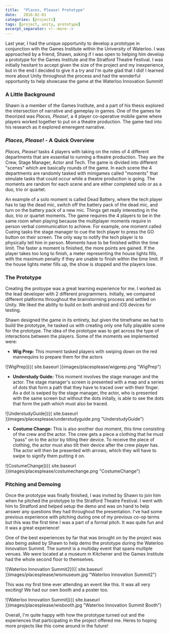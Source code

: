 ```yaml
---
title:  "Places, Please! Prototype"
date:   2016-02-01
categories: [projects]
tags: [project, unity, prototype]
excerpt_separator: <!--more-->
---
```


Last year, I had the unique opportunity to develop a prototype in conjunction with the Games Institute within the University of Waterloo. I was approached by a friend, Shawn, asking if I was open to helping him develop a prototype for the Games Institute and the Stratford Theatre Festival. I was initially <!--more-->hesitant to accept given the size of the project and my inexperience, but in the end I decided to give it a try and I'm quite glad that I did! I learned more about Unity throughout the process and had the wonderful opportunity to help showcase the game at the Waterloo Innovation Summit!

### A Little Background

Shawn is a member of the Games Institute, and a part of his thesis explored the intersection of narrative and gameplay in games. One of the games he theorized was *Places, Please!*, a 4 player co-operative mobile game where players worked together to put on a theatre production. The game tied into his research as it explored emeregent narrative.


### *Places, Please!* - A Quick Overview

*Places, Please!* tasks 4 players with taking on the roles of 4 different departments that are essential to running a theatre production. They are the Crew, Stage Manager, Actor and Tech. The game is divided into different "scenes" which are basically rounds of the game. In each scene the 4 departments are randomly tasked with minigames called "moments" that simulate tasks that could occur while a theatre production is going. The moments are random for each scene and are either completed solo or as a duo, trio or quartet. 

An example of a solo moment is called Dead Battery, where the tech player has to tap the dead mic, switch off the battery pack of the dead mic, and turn on the battery pack of a new mic. Things get really interesting in the duo, trio or quartet moments. The game requires the 4 players to be in the same room when playing because the multiplayer moments require in person verbal communication to achieve. For example, one moment called Cueing tasks the stage manager to cue the tech player to press the GO button on their screen. The only way to notify the tech player is to physically tell him in person. Moments have to be finished within the time limit. The faster a moment is finished, the more points are gained. If the player takes too long to finish, a meter representing the house lights fills, with the maximum penalty if they are unable to finish within the time limit. If the house lights meter fills up, the show is stopped and the players lose.  

### The Prototype

Creating the protoype was a great learning experience for me. I worked as the lead developer with 2 different programmers. Initially, we compared different platforms throughout the brainstorming process and settled on Unity. We liked the ability to build on both android and iOS devices for testing.  

Shawn designed the game in its entirety, but given the timeframe we had to build the prototype, he tasked us with creating only one fully playable scene for the prototype. The idea of the prototype was to get across the type of interactions between the players. Some of the moments we implemented were:

+ **Wig Prep:** This moment tasked players with swiping down on the red mannequins to prepare them for the actors 

![WigPrep]({{ site.baseurl }}images/placesplease/wigprep.png "WigPrep")

+ **Understudy Guide:** This moment involves the stage manager and the actor. The stage manager's screen is presented with a map and a series of dots that form a path that they have to traced over with their finger. As a dot is swiped by the stage manager, the actor, who is presented with the same screen but without the dots initally, is able to see the dots that form the path which must also be traced.

![UnderstudyGuide]({{ site.baseurl }}images/placesplease/understudyguide.png "UnderstudyGuide")

+ **Costume Change:** This is also another duo moment, this time consisting of the crew and the actor. The crew gets a piece a clothing that he must "pass" on to the actor by tilting their device. To receive the piece of clothing, the actor must also tilt their device after the crew player has. The actor will then be presented with arrows, which they will have to swipe to signify them putting it on. 

![CostumeChange]({{ site.baseurl }}images/placesplease/costumechange.png "CostumeChange")

### Pitching and Demoing

Once the prototype was finally finished, I was invited by Shawn to join him when he pitched the prototype to the Stratford Theatre Festival. I went with him to Stratford and helped setup the demo and was on hand to help answer any questions they had throughout the presentation. I've had some previous experience with pitching during one of my previous co-op terms but this was the first time I was a part of a formal pitch. It was quite fun and it was a great experience!

One of the best experiences by far that was brought on by the project was also being asked by Shawn to help demo the prototype during the Waterloo Innovation Summit. The summit is a multiday event that spans multiple venues. We were located at a museum in Kitchener and the Games Institute had the whole second floor to themselves. 

![Waterloo Innovation Summit2]({{ site.baseurl }}images/placesplease/wismuseum.jpg "Waterloo Innovation Summit2")

This was my first time ever attending an event like this. It was all very exciting! We had our own booth and a poster too.

![Waterloo Innovation Summit]({{ site.baseurl }}images/placesplease/wisbooth.jpg "Waterloo Innovation Summit Booth")


Overall, I'm quite happy with how the prototype turned out and the experiences that participating in the project offered me. Heres to hoping more projects like this come around in the future!